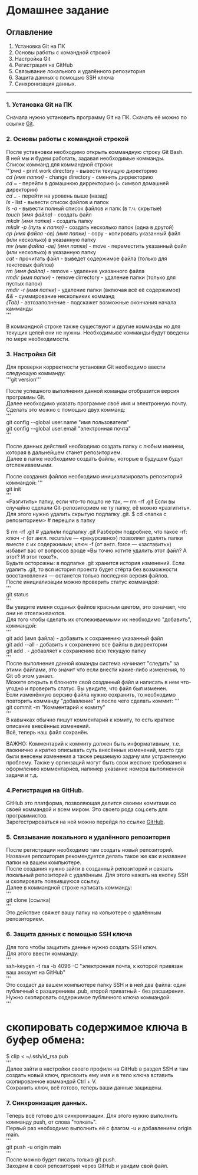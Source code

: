 # Домашнее задание  
## Оглавление  
1. Установка Git на ПК  
2. Основы работы с командной строкой  
3. Настройка Git  
4. Регистрация на GitHub  
5. Связывание локального и удалённого репозитория  
6. Защита данных с помощью SSH ключа  
7. Синхронизация данных.  
---
### 1. Установка Git на ПК  

Сначала нужно установить программу Git на ПК. Скачать её можно по ссылке [Git](https://git-scm.com/download/win).  
  
### 2. Основы работы с командной строкой  
После уставновки необходимо открыть коммандную строку Git Bash.  
В ней мы и будем работать, задавая необходимые комманды.  
Список комманд для коммандной строки:  
'''*pwd* - print work directory - вывести текущую директорию  
*cd (имя папки)* - change directory - сменить дирректорию  
*cd ~* - перейти в домашнюю дирректорию (~ символ домашней директории)  
*cd ..* - перейти на уровень выше (назад)  
*ls* - list - вывести список файлов и папок  
*ls -a* - вывести полный список файлов и папк (в т.ч. скрытые)  
*touch (имя файла)* - создать файл  
*mkdir (имя папки)* - создать папку  
*mkdir -p (путь к папке)* - создать несколько папок (одна в другой)  
*cp (имя файла -ов) (имя папки)* - copy - копировать указанный файл (или несколько) в указанную папку  
*mv (имя файла -ов) (имя папки)* - move - переместить указанный файл (или несколько) в указанную папку  
*cat* - прочитать файл - выведет содержимое файла (только для текстовых файлов)  
*rm  (имя файла)* - remove - удаление указанного файла  
*rmdir (имя папки)* - remove dirrectory - удаление папки (только для пустых папок)  
*rmdir -r (имя папки)* - удаление папки (включая всё её содержимое)  
*&&* - суммирование нескольиких комманд  
*(Tab)* - автозаполнение - подскажет возможные окончания начала камманды  
'''  

В коммандной строке также существуют и другие комманды но для текущих целей они не нужны. Необходимыве комманды будут введены по мере необходимости.  
  
### 3. Настройка Git  
Для проверки корректности установки Git необходимо ввести следующую комманду:  
'''git version'''  

После успешного выполнения данной команды отобразится версия программы Git.  
Далее необходимо указать программе своё имя и электронную почту.  
Сделать это можно с помощью двух комманд:  
'''  
git config --global user.name "имя пользователя"  
git config --global user.email "электронная почта"  
'''  

После данных действий необходимо создать папку с любым именем, которая в дальнейшем станет репозиторием.  
Далее в папке необходимо создать файлы, которые в будущем будут отслеживаемыми.  
  
После создания файлов необходимо инициализировать репозиторий коммандой:
'''  
git init  
'''  
«Разгитить» папку, если что-то пошло не так, — rm -rf .git
Если вы случайно сделали Git-репозиторием не ту папку, её можно «разгитить». Для этого нужно удалить скрытую подпапку .git.
$ cd <папка с репозиторием> # перешли в папку

$ rm -rf .git # удалили подпапку .git 
Разберём подробнее, что такое -rf:
ключ -r (от англ. recursive — «рекурсивно») позволяет удалять папки вместе с их содержимым;
ключ -f (от англ. force — «заставить») избавит вас от вопросов вроде «Вы точно хотите удалить этот файл? А этот? И этот тоже?».  
Будьте осторожны: в подпапке .git хранится история изменений. Если удалить .git, то вся история проекта будет стёрта без возможности восстановления — останется только последняя версия файлов.  
После инициализации можно проверить статус коммандой:  
'''  
git status  
'''  
Вы увидите именя соданых файлов красным цветом, это означает, что они не отселживаются.  
Для того чтобы сделать их отслеживаемыми их необходимо "добавить", коммандой:  
'''  
git add (имя файла) - добавить к сохранению указанный файл  
git add --all - добавить к сохранению все файлы в дирректории  
git add . - добавляет к сохранению всю текущую папку  
'''  
После выполнения данной команды система начинает "следить" за этими файлами, это значит что если внести какие-либо изменения, то Git об этом узнает.  
Можете открыть в блокноте свой созданный файл и написать в нем что-угодно и проверить статус. Вы увидите, что файл был изменен.  
Если изменённую версию файла нужно сохранить, то необходимо повторить комманду "добавление" и после чего сделать коммит:
'''  
git commit -m "Комментарий к комиту"  
'''  
В кавычках обычно пишут комментарий к комиту, то есть краткое описание внесённых изменений.  
Всё, теперь наш файл сохранён.  

ВАЖНО: Комментарий к коммиту должен быть информативным, т.е. лаокнично и кратко описывать суть внесённых изменений, место где были внесены изменения а также решаемую задачу или устраняемую проблему. Также у оргинзаций могут быть свои жесткие требования к оформлению комментариев, напимер указание номера выполненной задачи и т.д.  

  
### 4.Регистрация на GitHub.  
GitHub это платформа, позволяющая делится своими комитами со своей коммандой и всем миром. Это своего рода соц.сеть для программистов.  
Зарегестрироваться на ней можно перейдя по ссылке [GitHub](https://github.com/). 
### 5. Связывание локального и удалённого репозитория  
После регистрации необходимо там создать новый репозиторий. Названия репозитория рекомендуется делать такое же как и название папки на вашем компьютере.  
После создания нужно зайти в созданный репозиторий и связать локальный репозиторий с удалённым. Для этого нажать на кнопку SSH и скопировать появившуюся ссылку.  
Далее в коммандной строке написать комманду:  
'''  
git clone (ссылка)  
'''  
Это действие свяжет вашу папку на копьютере с удалённым репозиторием.  
  
### 6. Защита данных с помощью SSH ключа  
Для того чтобы защитить данные нужно создать SSH ключ.  
Для этого ввести комманду:  
'''  
ssh-keygen -t rsa -b 4096 -C "электронная почта, к которой привязан ваш аккаунт на GitHub"  
'''  
Это создаст да вашем компьютере папку SSH и в ней два файла: один публичный с разширением .pub, второй приватный - без расширения.  
Нужно скопировать содержимое публичного ключа коммандой:  
'''  
# скопировать содержимое ключа в буфер обмена:  
$ clip < ~/.ssh/id_rsa.pub  
'''  
Далее зайти в настройки своего профиля на GitHub в раздел SSH и там создать новый ключ, присвоить ему имя и в тело ключа вставить скопированное коммандой Ctrl + V.  
Сохранить ключ, всё готово, теперь ваши данные защищены.  
  
### 7. Синхронизация данных.  
Теперь всё готово для синхронизации. Для этого нужно выполнить комманду push, от слова "толкать".  
Первый раз необходимо выполнить её с флагом -u и добавлением origin main.  
'''  
git push -u origin main  
'''  
После можно будет писать только git push.  
Заходим в свой репозиторий через GitHub и увидим свой файл.
